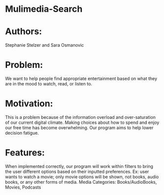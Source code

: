 # Mulimedia-Search
# Authors: 
Stephanie Stelzer and Sara Osmanovic
# Problem: 
We want to help people find appropriate entertainment based on what they are in the mood to watch, read, or listen to.
# Motivation: 
This is a problem because of the information overload and over-saturation of our current digital climate. Making choices about how to spend and enjoy our free time has become overwhelming. Our program aims to help lower decision fatigue.
# Features: 
When implemented correctly, our program will work within filters to bring the user different options based on their inputted preferences. 
Ex: user wants to watch a movie; only movie options will be shown, not books, audio books, or any other forms of media.
Media Categories: Books/AudioBooks, Movies, Podcasts
